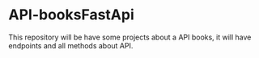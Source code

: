 # API-booksFastApi
This repository will be have some projects about a API books, it will have endpoints and all methods about API. 
